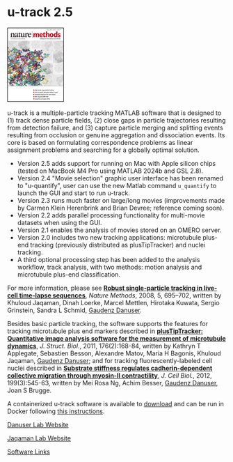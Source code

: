 # u-track 2.5

![Alt Text](img/utrack.gif?raw=true)

u-track is a multiple-particle tracking MATLAB software that is designed to (1) track dense particle fields, (2) close gaps in particle trajectories resulting from detection failure, and (3) capture particle merging and splitting events resulting from occlusion or genuine aggregation and dissociation events. Its core is based on formulating correspondence problems as linear assignment problems and searching for a globally optimal solution.

- Version 2.5 adds support for running on Mac with Apple silicon chips (tested on MacBook M4 Pro using MATLAB 2024b and GSL 2.8).
- Version 2.4 "Movie selection" graphic user interface has been renamed to "u-quantify", user can use the new Matlab command `u_quantify` to launch the GUI and start to run u-track.
- Version 2.3 runs much faster on large/long movies (improvements made by Carmen Klein Herenbrink and Brian Devree; reference coming soon).
- Version 2.2 adds parallel processing functionality for multi-movie datasets when using the GUI.
- Version 2.1 enables the analysis of movies stored on an OMERO server.
- Version 2.0 includes two new tracking applications: microtubule plus-end tracking (previously distributed as plusTipTracker) and nuclei tracking.
- A third optional processing step has been added to the analysis workflow, track analysis, with two methods: motion analysis and microtubule plus-end classification.

For more information, please see [**Robust single-particle tracking in live-cell time-lapse sequences**](http://www.nature.com/nmeth/journal/v5/n8/full/nmeth.1237.html), *Nature Methods*, 2008, 5, 695–702, written by Khuloud Jaqaman, Dinah Loerke, Marcel Mettlen, Hirotaka Kuwata, Sergio Grinstein, Sandra L Schmid, [Gaudenz Danuser](https://www.danuserlab-utsw.org/).

Besides basic particle tracking, the software supports the features for tracking microtubule plus end markers described in [**plusTipTracker: Quantitative image analysis software for the measurement of microtubule dynamics**](https://www.ncbi.nlm.nih.gov/pubmed/21821130), *J. Struct. Biol.*, 2011, 176(2):168-84, written by Kathryn T Applegate, Sebastien Besson, Alexandre Matov, Maria H Bagonis, Khuloud Jaqaman, [Gaudenz Danuser](https://www.danuserlab-utsw.org/); and for tracking fluorescently-labeled cell nuclei described in [**Substrate stiffness regulates cadherin-dependent collective migration through myosin-II contractility**](https://www.ncbi.nlm.nih.gov/pubmed/23091067), *J. Cell Biol.*, 2012, 199(3):545-63, written by Mei Rosa Ng, Achim Besser, [Gaudenz Danuser](https://www.danuserlab-utsw.org/), Joan S Brugge.

A containerized u-track software is available to [download](https://hub.docker.com/repository/docker/jennyzouutsw/utrack2.3) and can be run in Docker following [this instructions](https://github.com/JennyZouUTSW/auto-docker/blob/develop/utrack2018b/README.md).

[Danuser Lab Website](https://www.danuserlab-utsw.org/)

[Jaqaman Lab Website](https://www.utsouthwestern.edu/labs/jaqaman/)

[Software Links](https://github.com/DanuserLab/)
